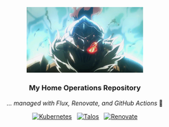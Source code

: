 <div align="center">

<img src="https://raw.githubusercontent.com/krezh/krezh/main/assets/logo.gif?raw=true" width="270px" height="151.5px"/>

### My Home Operations Repository

_... managed with Flux, Renovate, and GitHub Actions_ 🤖

</div>

<div align="center">

[![Kubernetes](https://img.shields.io/badge/dynamic/yaml?url=https%3A%2F%2Fraw.githubusercontent.com%2Fkrezh%2Fdextek%2Fmain%2Fclusters%2Fdextek%2Fsystem%2Fkube-system%2Ftalup%2Fapp%2Fhelmrelease.yaml&query=%24.spec.values.controllers.app.containers.app.env.TALUP_KUBERNETES_VERSION&style=for-the-badge&logo=kubernetes&logoColor=white&label=%20)](https://kubernetes.io)&nbsp;&nbsp;
[![Talos](https://img.shields.io/badge/dynamic/yaml?url=https%3A%2F%2Fraw.githubusercontent.com%2Fkrezh%2Fdextek%2Fmain%2Fclusters%2Fdextek%2Fsystem%2Fkube-system%2Ftalup%2Fapp%2Fhelmrelease.yaml&query=%24.spec.values.controllers.app.containers.app.env.TALUP_INSTALLER_IMAGE_TAG&style=for-the-badge&logo=talos&logoColor=white&label=%20)](https://siderolabs.com/)&nbsp;&nbsp;
[![Renovate](https://img.shields.io/github/actions/workflow/status/krezh/renovate-config/renovate.yaml?branch=main&label=&logo=renovatebot&style=for-the-badge&color=blue)](https://github.com/krezh/renovate-config/actions/workflows/renovate.yaml)

</div>
